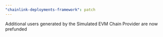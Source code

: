 ```yaml
---
"chainlink-deployments-framework": patch
---
```


Additional users generated by the Simulated EVM Chain Provider are now prefunded
